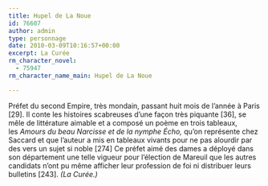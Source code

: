 ```yaml
---
title: Hupel de La Noue
id: 76607
author: admin
type: personnage
date: 2010-03-09T10:16:57+00:00
excerpt: La Curée
rm_character_novel:
  - 75947
rm_character_name_main: Hupel de La Noue

---
```

Préfet du second Empire, très mondain, passant huit mois de l&rsquo;année à Paris [29]. Il conte les histoires scabreuses d&rsquo;une façon très piquante [36], se mêle de littérature aimable et a composé un poème en trois tableaux, les _Amours du beau Narcisse et de la nymphe Écho,_ qu&rsquo;on représente chez Saccard et que l&rsquo;auteur a mis en tableaux vivants pour ne pas alourdir par des vers un sujet si noble [274] Ce préfet aimé des dames a déployé dans son département une telle vigueur pour l&rsquo;élection de Mareuil que les autres candidats n&rsquo;ont pu même afficher leur profession de foi ni distribuer leurs bulletins [243]. _(La Curée.)_